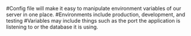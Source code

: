 #Config file will make it easy to manipulate environment variables of our server in one place. 
#Environments include production, development, and testing
#Variables may include things such as the port the application is listening to or the database it is using. 
